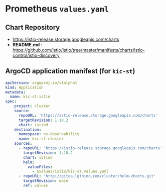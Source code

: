 # Prometheus `values.yaml`

## Chart Repository

- <https://istio-release.storage.googleapis.com/charts>
- **README.md** : <https://github.com/istio/istio/tree/master/manifests/charts/istio-control/istio-discovery>

## ArgoCD application manifest (for `kic-st`)

```yaml
apiVersion: argoproj.io/v1alpha1
kind: Application
metadata:
  name: kic-st-istio
spec:
    project: cluster
    source:
      repoURL: 'https://istio-release.storage.googleapis.com/charts'
      targetRevision: 1.18.2
      chart: istiod
    destination:
      namespace: ns-observability
      name: kic-st-cluster
    sources:
      - repoURL: 'https://istio-release.storage.googleapis.com/charts'
        targetRevision: 1.18.2
        chart: istiod
        helm:
          valueFiles:
            - $values/istio/kic-st.values.yaml
      - repoURL: 'http://gitea.lgthinq.com/cluster/helm-charts.git'
        targetRevision: main
        ref: values
```
